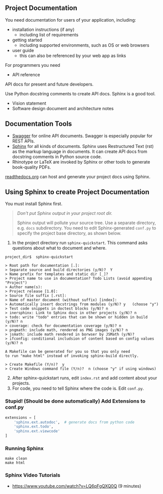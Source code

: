 ## Project Documentation

You need documentation for users of your application, including: 

* installation instructions (if any)
    - including list of requirements
* getting started
    - including supported environments, such as OS or web browsers
* user guide
    - this can also be referenced by your web app as links

For programmers you need

* API reference

API docs for present and future developers.

Use Python docstring comments to create API docs. Sphinx is a good tool.

* Vision statement
* Software design document and architecture notes

## Documentation Tools

* [Swagger](https://swagger.io) for online API documents.  Swagger is especially popular for REST APIs.
* [Sphinx](https://sphinx-doc.org) for all kinds of documents.  Sphinx uses Restructured Text (rst) as the markup language in documents.  It can create API docs from docstring comments in Python source code.
* Rhinotype or LaTeX are invoked by Sphinx or other tools to generate book-quality PDFs.

[readthedocs.org](https://readthedocs.org) can host and generate your project docs using Sphinx.  


## Using Sphinx to create Project Documentation

You must install Sphinx first.

> *Don't put Sphinx output in your project root dir.*
> 
> Sphinx output will pollute your source tree.
> Use a separate directory, e.g. `docs` subdirectory.
> You need to edit Sphinx-generated `conf.py` to specify
> the project base directory, as shown below.

1. In the project directory run `sphinx-quickstart`.  This command asks questions about what to document and where.
```
project_dir$  sphinx-quickstart

> Root path for documentation [.]:
> Separate source and build directories (y/N)?  Y
> Name prefix for templates and static dir [_]?
> Project name to use in documentation? Todo Lists (avoid appending "Project")
> Author name(s):
> Project release [1.0]:
> Source file suffix [.rst]:
> Name of master document (without suffix) [index]:
> Automatically insert docstrings from modules (y/N)? y   (choose "y") 
> Test code snippets in doctest blocks (y/N)? n
> inersphinx: Link to Sphinx docs in other projects (y/N)? n
> todo: write "todo" entries that can be shown or hidden in build (y/N)? n
> coverage: check for documentation coverage (y/N)? n
> pngmath: include math, rendered as PNG images (y/N)? n
> jsmath: include math rendered in borwser by JSMath (y/N)?
> ifconfig: conditional includsion of content based on config values (y/N)? n

A Makefile can be generated for you so that you only need
to run "make html" instead of invoking sphinx-build directly.

> Create Makefile (Y/n)?  y
> Create Windows command file (Y/n)?  n (choose "y" if using windows)
```
2. After sphinx-quickstart runs, edit `index.rst` and add content about your projects.
3. For code, you need to tell Sphinx where the code is.  Edit `conf.py`.

### Stupid! (Should be done automatically) Add Extensions to conf.py

```python
extensions = [
    'sphinx.ext.autodoc',  # generate docs from python code
    'sphinx.ext.todo',
    'sphinx.ext.viewcode'
]
```

### Running Sphinx

```
make clean
make html
```

### Sphinx Video Tutorials

* https://www.youtube.com/watch?v=LQ6pFgQXQ0Q (9 minutes)
